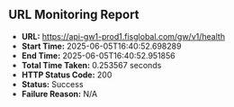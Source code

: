## URL Monitoring Report

- **URL:** https://api-gw1-prod1.fisglobal.com/gw/v1/health
- **Start Time:** 2025-06-05T16:40:52.698289
- **End Time:** 2025-06-05T16:40:52.951856
- **Total Time Taken:** 0.253567 seconds
- **HTTP Status Code:** 200
- **Status:** Success
- **Failure Reason:** N/A

